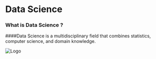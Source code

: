 
# Data Science 
### What is Data Science ?

####Data Science is a multidisciplinary field that combines statistics, computer science, and domain knowledge.

![Logo]([https://i.imgur.com/your-image-id.png](https://www.google.com/imgres?q=Data%20Science&imgurl=https%3A%2F%2Fwww.sudeep.co%2Fimages%2Fpost_images%2F2018-02-09-Understanding-the-Data-Science-Lifecycle%2Fchart.png&imgrefurl=https%3A%2F%2Fwww.sudeep.co%2Fdata-science%2F2018%2F02%2F09%2FUnderstanding-the-Data-Science-Lifecycle.html&docid=utX4r5WoQVqXiM&tbnid=p1hPKvLgBmEd8M&vet=12ahUKEwiBtNGLi5eLAxU23AIHHbBcJ1UQM3oECBcQAA..i&w=2127&h=2136&hcb=2&ved=2ahUKEwiBtNGLi5eLAxU23AIHHbBcJ1UQM3oECBcQAA))
